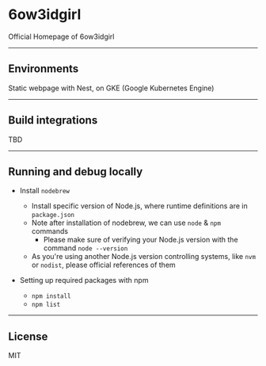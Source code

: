 # 6ow3idgirl
Official Homepage of 6ow3idgirl

***

## Environments
Static webpage with Nest, on GKE (Google Kubernetes Engine)

***

## Build integrations
TBD

***

## Running and debug locally

- Install `nodebrew`
  - Install specific version of Node.js, where runtime definitions are in `package.json`
  - Note after installation of nodebrew, we can use `node` & `npm` commands
    - Please make sure of verifying your Node.js version with the command `node --version`
  - As you're using another Node.js version controlling systems, like `nvm` or `nodist`, please official references of them

- Setting up required packages with npm
  - `npm install`
  - `npm list`

***

## License

MIT
